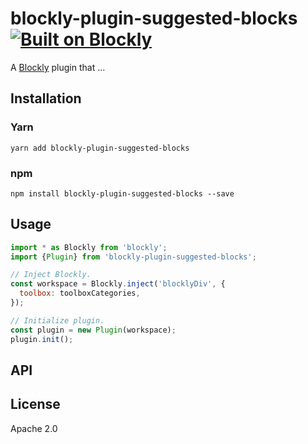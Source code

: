 # blockly-plugin-suggested-blocks [![Built on Blockly](https://tinyurl.com/built-on-blockly)](https://github.com/google/blockly)

<!--
  - TODO: Edit plugin description.
  -->
A [Blockly](https://www.npmjs.com/package/blockly) plugin that ...

## Installation

### Yarn
```
yarn add blockly-plugin-suggested-blocks
```

### npm
```
npm install blockly-plugin-suggested-blocks --save
```

## Usage

<!--
  - TODO: Update usage.
  -->
```js
import * as Blockly from 'blockly';
import {Plugin} from 'blockly-plugin-suggested-blocks';

// Inject Blockly.
const workspace = Blockly.inject('blocklyDiv', {
  toolbox: toolboxCategories,
});

// Initialize plugin.
const plugin = new Plugin(workspace);
plugin.init();
```

## API

<!--
  - TODO: describe the API.
  -->

## License
Apache 2.0
